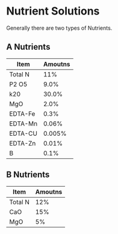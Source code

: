 # Nutrient Solutions

Generally there are two types of Nutrients.

## A Nutrients

| Item | Amoutns |
| --- | ----------- |
| Total N | 11% |
| P2 O5 | 9.0% |
| k20 | 30.0% |
| MgO | 2.0% |
| EDTA-Fe | 0.3% |
| EDTA-Mn | 0.06% |
| EDTA-CU | 0.005% |
| EDTA-Zn | 0.01% |
| B | 0.1% |

## B Nutrients

| Item | Amoutns |
| --- | ----------- |
| Total N | 12% |
| CaO | 15% |
| MgO | 5% |

